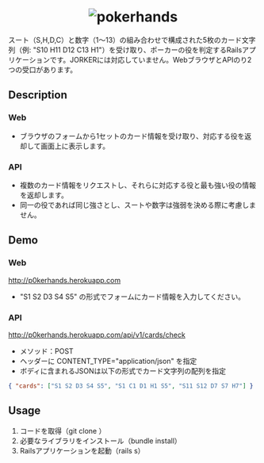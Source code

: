 
# <div style="text-align: center;">![pokerhands](http://p0kerhands.herokuapp.com/image/logo.png "pokerhands")</div>

スート（S,H,D,C）と数字（1～13）の組み合わせで構成された5枚のカード文字列（例: "S10 H11 D12 C13 H1"）を受け取り、ポーカーの役を判定するRailsアプリケーションです。JORKERには対応していません。WebブラウザとAPIのり2つの受口があります。

## Description

### Web
+ ブラウザのフォームから1セットのカード情報を受け取り、対応する役を返却して画面上に表示します。

### API
+ 複数のカード情報をリクエストし、それらに対応する役と最も強い役の情報を返却します。
+ 同一の役であれば同じ強さとし、スートや数字は強弱を決める際に考慮しません。

## Demo

### Web
http://p0kerhands.herokuapp.com
+ "S1 S2 D3 S4 S5" の形式でフォームにカード情報を入力してください。

### API
http://p0kerhands.herokuapp.com/api/v1/cards/check
+ メソッド：POST
+ ヘッダーに CONTENT_TYPE="application/json" を指定
+ ボディに含まれるJSONは以下の形式でカード文字列の配列を指定
```JSON
{ "cards": ["S1 S2 D3 S4 S5", "S1 C1 D1 H1 S5", "S11 S12 D7 S7 H7"] }
```
## Usage
1. コードを取得（git clone <repository URL>）
2. 必要なライブラリをインストール（bundle install）
3. Railsアプリケーションを起動（rails s）
